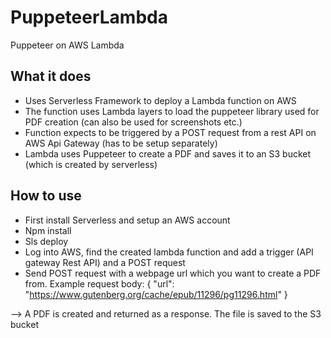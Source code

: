 # PuppeteerLambda
Puppeteer on AWS Lambda

## What it does
- Uses Serverless Framework to deploy a Lambda function on AWS 
- The function uses Lambda layers to load the puppeteer library used for PDF creation (can also be used for screenshots etc.)
- Function expects to be triggered by a POST request from a rest API on AWS Api Gateway (has to be setup separately)
- Lambda uses Puppeteer to create a PDF and saves it to an S3 bucket (which is created by serverless)


## How to use
- First install Serverless and setup an AWS account
- Npm install
- Sls deploy
- Log into AWS, find the created lambda function and add a trigger (API gateway Rest API) and a POST request
- Send POST request with a webpage url which you want to create a PDF from. Example request body: { "url": "https://www.gutenberg.org/cache/epub/11296/pg11296.html" }

--> A PDF is created and returned as a response. The file is saved to the S3 bucket
